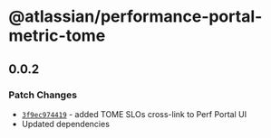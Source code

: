 # @atlassian/performance-portal-metric-tome

## 0.0.2

### Patch Changes

- [`3f9ec974419`](https://bitbucket.org/atlassian/atlassian-frontend/commits/3f9ec974419) - added TOME SLOs cross-link to Perf Portal UI
- Updated dependencies
